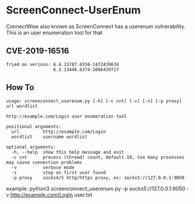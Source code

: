 # ScreenConnect-UserEnum

ConnectWise also known as ScreenConnect has a userenum vulnerability. 
This is an user enumeration tool for that

##  CVE-2019-16516

~~~
Tried on verions: 6.4.15787.6556-1472470634
                  6.3.13446.6374-2666439717
~~~

## How To
~~~
usage: screenconnect_userenum.py [-h] [-c cnt] [-v] [-s] [-p proxy] url wordlist

http://example.com/Login user enumeration tool

positional arguments:
  url         http://example.com/Login
  wordlist    username wordlist

optional arguments:
  -h, --help  show this help message and exit
  -c cnt      process (thread) count, default 10, too many processes may cause connection problems
  -v          verbose mode
  -s          stop on first user found
  -p proxy    socks4/5 http/https proxy, ex: socks5://127.0.0.1:9050
~~~


example: python3 screenconnect_userenum.py  -p socks5://127.0.0.1:9050 -v http://example.com/Login user.txt
